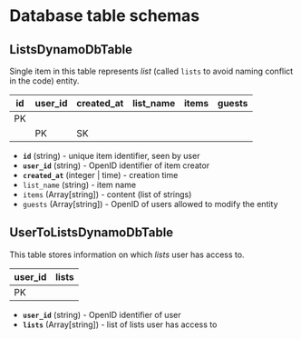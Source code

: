 # Database table schemas

## ListsDynamoDbTable

Single item in this table represents *list* (called `lists` to avoid naming conflict in the code) entity.

| id | user_id | created_at | list_name | items | guests |
|----|---------|------------|-----------|-------|--------|
| PK |
|    | PK      | SK

 - **`id`** (string) - unique item identifier, seen by user
 - **`user_id`** (string) - OpenID identifier of item creator
 - **`created_at`** (integer | time) - creation time
 - `list_name` (string) - item name
 - `items` (Array[string]) - content (list of strings)
 - `guests` (Array[string]) - OpenID of users allowed to modify the entity

## UserToListsDynamoDbTable

This table stores information on which *lists* user has access to.

| user_id | lists  |
|---------|--------|
| PK      

- **`user_id`** (string) - OpenID identifier of user
- **`lists`** (Array[string]) - list of lists user has access to